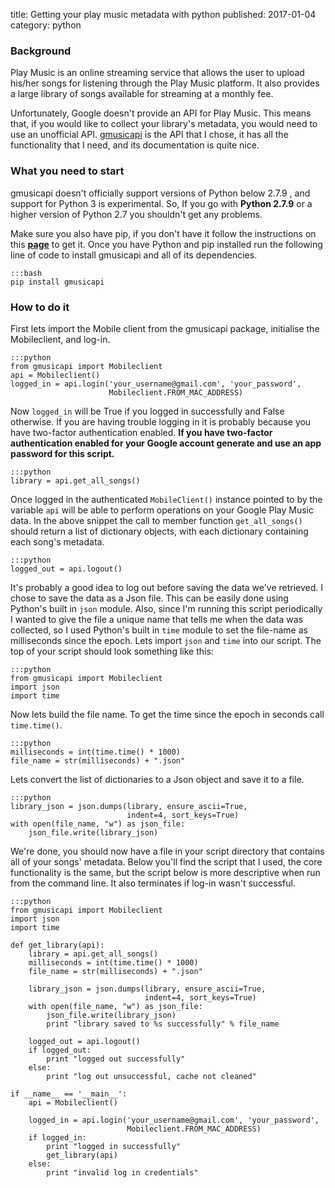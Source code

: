 title: Getting your play music metadata with python
published: 2017-01-04
category: python

### Background ###
Play Music is an online streaming service that allows the user to upload his/her songs for listening through the Play Music platform. It also provides a large library of songs available for streaming at a monthly fee.

Unfortunately, Google doesn't provide an API for Play Music. This means that, if you would like to collect your library's metadata, you would need to use an unofficial  API. [gmusicapi](http://unofficial-google-music-api.readthedocs.io/en/latest/index.html "gmusicapi") is the API that I chose, it has all the functionality that I need, and its documentation is quite nice.

### What you need to start ###
gmusicapi doesn't officially support versions of Python below 2.7.9 , and support for Python 3 is experimental. So, If you go with **Python 2.7.9** or a higher version of Python 2.7 you shouldn't get any problems.

Make sure you also have pip, if you don't have it follow the instructions on this **[page](https://packaging.python.org/installing/#install-pip-setuptools-and-wheel "install pip")** to get it. Once you have Python and pip installed run the following line of code to install gmusicapi and all of its dependencies.

    :::bash
    pip install gmusicapi

### How to do it ###
First lets import the Mobile client from the gmusicapi package, initialise the Mobileclient, and log-in.

    :::python
    from gmusicapi import Mobileclient
    api = Mobileclient()
    logged_in = api.login('your_username@gmail.com', 'your_password',
                          Mobileclient.FROM_MAC_ADDRESS)

Now `logged_in` will be True if you logged in successfully and False otherwise. If you are having trouble logging in it is probably because you have two-factor authentication enabled. **If you have two-factor authentication enabled for your Google account generate and use an app password for this script.**

    :::python
    library = api.get_all_songs()

Once logged in the authenticated `MobileClient()` instance pointed to by the variable `api` will be able to perform operations on your Google Play Music data. In the above snippet the call to member function `get_all_songs()` should return a list of dictionary objects, with each dictionary containing each song's metadata. 

    :::python
    logged_out = api.logout()

It's probably a good idea to log out before saving the data we've retrieved. I chose to save the data as a Json file. This can be easily done using Python's built in `json` module. Also, since I'm running this script periodically I wanted to give the file a unique name that tells me when the data was collected, so I used Python's built in `time` module to set the file-name as milliseconds since the epoch. Lets import `json` and `time` into our script. The top of your script should look something like this:

    :::python
    from gmusicapi import Mobileclient
    import json
    import time

Now lets build the file name. To get the time since the epoch in seconds call `time.time()`.

    :::python
    milliseconds = int(time.time() * 1000)
    file_name = str(milliseconds) + ".json"

Lets convert the list of dictionaries to a Json object and save it to a file.

    :::python
    library_json = json.dumps(library, ensure_ascii=True, 
                              indent=4, sort_keys=True)
    with open(file_name, "w") as json_file:
        json_file.write(library_json)

We're done, you should now have a file in your script directory that contains all of your songs' metadata. Below you'll find the script that I used, the core functionality is the same, but the script below is more descriptive when run from the command line. It also terminates if log-in wasn't successful.

    :::python
    from gmusicapi import Mobileclient
    import json
    import time
    
    def get_library(api):
        library = api.get_all_songs()
        milliseconds = int(time.time() * 1000)
        file_name = str(milliseconds) + ".json"
    
        library_json = json.dumps(library, ensure_ascii=True, 
                                  indent=4, sort_keys=True)
        with open(file_name, "w") as json_file:
            json_file.write(library_json)
            print "library saved to %s successfully" % file_name
    
        logged_out = api.logout()
        if logged_out:
            print "logged out successfully"
        else:
            print "log out unsuccessful, cache not cleaned"
    
	if __name__ == '__main__':
		api = Mobileclient()

		logged_in = api.login('your_username@gmail.com', 'your_password',
							  Mobileclient.FROM_MAC_ADDRESS)
		if logged_in:
			print "logged in successfully"
			get_library(api)
		else:
			print "invalid log in credentials"